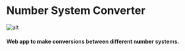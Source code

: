 # Number System Converter

![alt](https://res.cloudinary.com/dcko79fnp/image/upload/v1549663618/logo.svg)

#### Web app to make conversions between different number systems.




